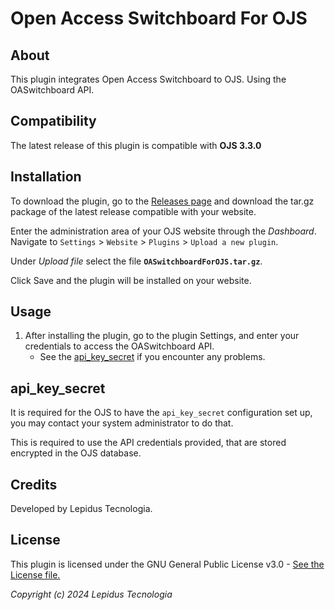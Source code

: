 # Open Access Switchboard For OJS

## About

This plugin integrates Open Access Switchboard to OJS. Using the OASwitchboard API.


## Compatibility

The latest release of this plugin is compatible with **OJS 3.3.0**

## Installation

To download the plugin, go to the [Releases page]() and download the tar.gz package of the latest release compatible with your website.

Enter the administration area of ​​your OJS website through the *Dashboard*.
Navigate to `Settings` > `Website` > `Plugins` > `Upload a new plugin`.

Under *Upload file* select the file **`OASwitchboardForOJS.tar.gz`**.

Click Save and the plugin will be installed on your website.

## Usage

1. After installing the plugin, go to the plugin Settings, and enter your credentials to access the OASwitchboard API.
    * See the [api_key_secret](#api_key_secret) if you encounter any problems.

## api_key_secret

It is required for the OJS to have the `api_key_secret` configuration set up, you may contact your system administrator to do that.

This is required to use the API credentials provided, that are stored encrypted in the OJS database.

## Credits

Developed by Lepidus Tecnologia.

## License

This plugin is licensed under the GNU General Public License v3.0 - [See the License file.](/LICENSE)

*Copyright (c) 2024 Lepidus Tecnologia*